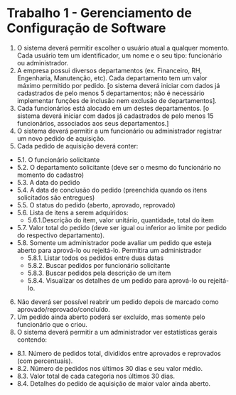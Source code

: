 # Trabalho 1 - Gerenciamento de Configuração de Software
1. O sistema deverá permitir escolher o usuário atual a qualquer momento. Cada usuário tem um identificador, um
nome e o seu tipo: funcionário ou administrador.
2. A empresa possui diversos departamentos (ex. Financeiro, RH, Engenharia, Manutenção, etc). Cada
departamento tem um valor máximo permitido por pedido. [o sistema deverá iniciar com dados já cadastrados
de pelo menos 5 departamentos; não é necessário implementar funções de inclusão nem exclusão de
departamentos].
3. Cada funcionários está alocado em um destes departamentos. [o sistema deverá iniciar com dados já
cadastrados de pelo menos 15 funcionários, associados aos seus departamentos.]
4. O sistema deverá permitir a um funcionário ou administrador registrar um novo pedido de aquisição.
5. Cada pedido de aquisição deverá conter:
- 5.1. O funcionário solicitante
- 5.2. O departamento solicitante (deve ser o mesmo do funcionário no momento do cadastro)
- 5.3. A data do pedido
- 5.4. A data de conclusão do pedido (preenchida quando os itens solicitados são entregues)
- 5.5. O status do pedido (aberto, aprovado, reprovado)
- 5.6. Lista de itens a serem adquiridos:
  - 5.6.1.Descrição do item, valor unitário, quantidade, total do item
- 5.7. Valor total do pedido (deve ser igual ou inferior ao limite por pedido do respectivo departamento).
- 5.8. Somente um administrador pode avaliar um pedido que esteja aberto para aprová-lo ou rejeitá-lo. Permitira um administrador
  - 5.8.1. Listar todos os pedidos entre duas datas
  - 5.8.2. Buscar pedidos por funcionário solicitante
  - 5.8.3. Buscar pedidos pela descrição de um item
  - 5.8.4. Visualizar os detalhes de um pedido para aprová-lo ou rejeitá-lo.
6. Não deverá ser possível reabrir um pedido depois de marcado como aprovado/reprovado/concluído.
7. Um pedido ainda aberto poderá ser excluído, mas somente pelo funcionário que o criou.
8. O sistema deverá permitir a um administrador ver estatísticas gerais contendo:
- 8.1. Número de pedidos total, divididos entre aprovados e reprovados (com percentuais).
- 8.2. Número de pedidos nos últimos 30 dias e seu valor médio.
- 8.3. Valor total de cada categoria nos últimos 30 dias.
- 8.4. Detalhes do pedido de aquisição de maior valor ainda aberto.
